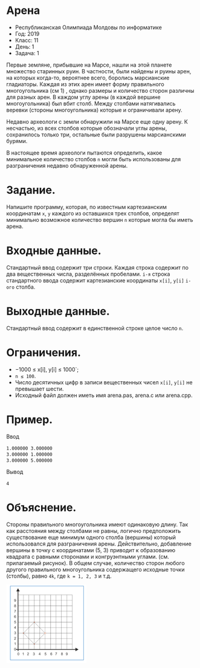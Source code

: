 # Арена
* Республиканская Олимпиада Молдовы по информатике
* Год: 2019
* Класс: 11
* День: 1
* Задача: 1

Первые земляне, прибывшие на Марсе, нашли на этой планете множество старинных
руин. В частности, были найдены и руины арен, на которых когда-то, вероятнее всего,
боролись марсианские гладиаторы. Каждая из этих арен имеет форму правильного
многоугольника (см 1) , однако размеры и количество сторон различны для разных арен. В каждом
углу арены (в каждой вершине многоугольника) был вбит столб. Между столбами
натягивались веревки (стороны многоугольника) которые и ограничивали арену.


Недавно археологи с земли обнаружили на Марсе еще одну арену. К несчастью, из всех
столбов которые обозначали углы арены, сохранилось только три, остальные были разрушены
марсианскими бурями.


В настоящее время археологи пытаются определить, какое минимальное количество
столбов `n` могли быть использованы для разграничения недавно обнаруженной арены.

# Задание. 
Напишите программу, которая, по известным картезианским координатам `x`, `y`
каждого из оставшихся трех столбов, определят минимально возможное количество вершин `n`
которые могла бы иметь арена.

# Входные данные. 
Стандартный ввод содержит три строки. Каждая строка содержит по
два вещественных числа, разделённых пробелами. `i-я` строка стандартного ввода содержит
картезианские координаты `x[i]`, `y[i]` `i-ого` столба.

# Выходные данные. 
Стандартный ввод содержит в единственной строке целое число `n`.

# Ограничения. 
* −1000 ≤ x[i], y[i] ≤ 1000`; 
* `n ≤ 100`. 
* Число десятичных цифр в записи вещественных чисел `x[i]`, `y[i]` не превышает шести. 
* Исходный файл должен иметь имя arena.pas, arena.c или arena.cpp.

# Пример. 
 
Ввод
```
1.000000 3.000000
3.000000 1.000000
3.000000 5.000000
```

Вывод
```
4
```

# Объяснение.
Стороны правильного многоугольника имеют
одинаковую длину. Так как расстояния между столбами не
равны, логично предположить существование еще минимум
одного столба (вершины) который использовался для
разграничения арены. Действительно, добавление вершины в
точку с координатами (5, 3) приводит к образованию квадрата с
равными сторонами и конгруэнтными углами. (см.
прилагаемый рисунок). В общем случае, количество сторон
любого другого правильного многоугольника содержащего
исходные точки (столбы), равно `4k`, где `k = 1, 2, 3` и т.д. 

![img1](img1.png)
